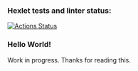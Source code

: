 ### Hexlet tests and linter status:
[![Actions Status](https://github.com/odhako/python-project-lvl2/workflows/hexlet-check/badge.svg)](https://github.com/odhako/python-project-lvl2/actions)
### Hello World!
Work in progress. Thanks for reading this.